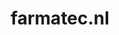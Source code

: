---
layout: post
title:  "farmatec.nl"
internal_url:  "/dutchgov/farmatec.nl.html"
categories: dutchgov
---